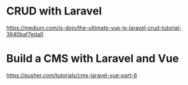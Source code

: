 # CRUD with Laravel
https://medium.com/js-dojo/the-ultimate-vue-js-laravel-crud-tutorial-3640baf7eda0
# Build a CMS with Laravel and Vue
https://pusher.com/tutorials/cms-laravel-vue-part-6
